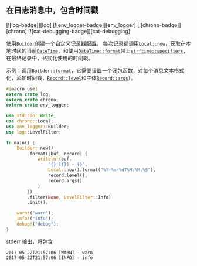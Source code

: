 ## 在日志消息中，包含时间戳

[![log-badge]][log] [![env_logger-badge]][env_logger] [![chrono-badge]][chrono] [![cat-debugging-badge]][cat-debugging]

使用[`Builder`]创建一个自定义记录器配置。 每次记录都调用[`Local::now`]，获取在本地时区的当前[`DateTime`]，和使用[`DateTime::format`]带上[`strftime::specifiers`]，在最终记录中，格式化使用的时间戳。

示例：调用[`Builder::format`]，它需要设置一个闭包函数，对每个消息文本格式化，添加时间戳，[`Record::level`]和主体[`Record::args`]）。

```rust
#[macro_use]
extern crate log;
extern crate chrono;
extern crate env_logger;

use std::io::Write;
use chrono::Local;
use env_logger::Builder;
use log::LevelFilter;

fn main() {
    Builder::new()
        .format(|buf, record| {
            writeln!(buf,
                "{} [{}] - {}",
                Local::now().format("%Y-%m-%dT%H:%M:%S"),
                record.level(),
                record.args()
            )
        })
        .filter(None, LevelFilter::Info)
        .init();

    warn!("warn");
    info!("info");
    debug!("debug");
}
```

stderr 输出，将包含

```
2017-05-22T21:57:06 [WARN] - warn
2017-05-22T21:57:06 [INFO] - info
```

[`datetime::format`]: https://docs.rs/chrono/*/chrono/struct.DateTime.html#method.format
[`datetime`]: https://docs.rs/chrono/*/chrono/datetime/struct.DateTime.html
[`local::now`]: https://docs.rs/chrono/*/chrono/offset/struct.Local.html#method.now
[`builder`]: https://docs.rs/env_logger/*/env_logger/struct.Builder.html
[`builder::format`]: https://docs.rs/env_logger/*/env_logger/struct.Builder.html#method.format
[`record::args`]: https://docs.rs/log/*/log/struct.Record.html#method.args
[`record::level`]: https://docs.rs/log/*/log/struct.Record.html#method.level
[`strftime::specifiers`]: https://docs.rs/chrono/*/chrono/format/strftime/index.html#specifiers

